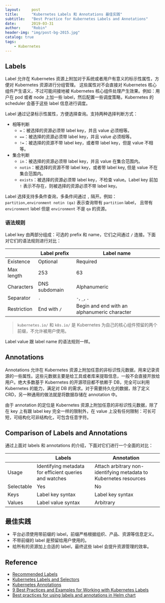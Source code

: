 ```yaml
---
layout:     post
title:      "Kubernetes Labels 和 Annotations 最佳实践"
subtitle:   "Best Practice for Kubernetes Labels and Annotations"
date:       2019-03-31
author:     "Robin"
header-img: "img/post-bg-2015.jpg"
catalog: true
tags:
    - Kubernetes
---
```


## Labels

Label 允许在 Kubernetes 资源上附加对于系统或者用户有意义的标示性属性，方便对 Kubernetes 资源进行分组管理。
这些属性对不会直接对 Kubernetes 核心组件产生语义，不过可能间接地被 Kubernetes 核心组件处理产生效果。例如：用户在 pod 或者 node 上加一些 label，然后配置一些调度策略，Kubernetes 的 scheduler 会基于这些 label 信息进行调度。

Label 通过记录标示性属性，方便选择查询。支持两种选择判断方式：

* 相等判断
  * `=`：被选择的资源必须带 label key，并且 value 必须相等。
  * `==`：被选择的资源必须带 label key，并且 value 必须相等。
  * `!=`：被选择的资源不带 label key，或者带 label key，但是 value 不相等。
* 集合判断
  * `in`：被选择的资源必须带 label key，并且 value 在集合范围内。
  * `notin`：被选择的资源不带 label key，或者带 label key, 但是 value 不在集合范围内。
  * `exists`：被选择的资源必须带 label key，不检查 value。Label key 前加 `!` 表示不存在，则被选择的资源必须不带 label key。

Label 选择支持多条件查询，多条件间通过 `,` 隔开。例如：`partition,environment notin (qa)` 表示查询带有 `partition` label，
且带有 `environment` label 但是 `environment` 不是 `qa` 的资源。

### 语法规则

Label key 由两部分组成：可选的 prefix 和 name，它们之间通过 `/` 连接。下面对它们的语法规则进行对比：

|  | Label prefix | Label name |
|-|-|-|
| Existence | Optional | Required |
| Max length | 253 | 63 |
| Characters | DNS subdomain | Alphanumeric |
| Separator | `.` | `-`, `_`, `.` |
| Restriction | End with `/` | Begin and end with an alphanumeric character |

> `kubernetes.io/` 和 `k8s.io/` 是 Kubernetes 为自己的核心组件预留的两个前缀，不允许被用户使用。

Label value 跟 label name 的语法规则一样。

## Annotations

Annotations 允许在 Kubernetes 资源上附加任意的非标识性元数据，用来记录资源的一些属性。这些元数据主要是给工具或者库来提取信息，一般不会直接开放给用户。绝大多数基于 Kubernetes 的开源项目都不依赖于 DB，完全可以利用 Kubernetes 的能力，满足对 DB 的需求。对于需要持久化的数据，除了定义 CRD，另一种通用的做法就是将数据存储在 annotation 中。

由于 annotation 的定位是 Kubernetes 资源上附加任意的非标识性元数据，除了在 key 上有跟 label key 完全一样的限制外，在 value 上没有任何限制：可长可短，可结构化可非结构化，可包含任意字符。

## Comparison of Labels and Annotations

通过上面对 labels 和 annotations 的介绍，下面对它们进行一个全面的对比：

|  | Labels | Annotation |
|-|-|-|
| Usage | Identifying metadata for efficient queries and watches | Attach arbitrary non-identifying metadata to Kubernetes resources |
| Selectable | Yes | No |
| Keys | Label key syntax | Label key syntax |
| Values | Label value syntax | Arbitrary |

## 最佳实践

* 平台必须使用带前缀的 label，前缀严格根据组织、产品、资源等信息定义。
* 不带前缀的 label 是预留给用户使用的。
* 给所有的资源加上合适的 label，最终这些 label 会提升资源管理的效率。

## Reference

- [Recommended Labels](https://kubernetes.io/docs/concepts/overview/working-with-objects/common-labels/)
- [Kubernetes Labels and Selectors](https://kubernetes.io/docs/concepts/overview/working-with-objects/labels/)
- [Kubernetes Annotations](https://kubernetes.io/docs/concepts/overview/working-with-objects/annotations/)
- [9 Best Practices and Examples for Working with Kubernetes Labels](https://www.replex.io/blog/9-best-practices-and-examples-for-working-with-kubernetes-labels)
- [Best practices for using labels and annotations in Helm chart](https://helm.sh/docs/chart_best_practices/labels/)
